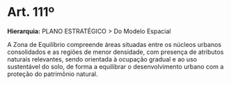 # Art. 111º

**Hierarquia:** PLANO ESTRATÉGICO > Do Modelo Espacial

A Zona de Equilíbrio compreende áreas situadas entre os núcleos urbanos consolidados e as regiões de menor densidade, com presença de atributos naturais relevantes, sendo orientada à ocupação gradual e ao uso sustentável do solo, de forma a equilibrar o desenvolvimento urbano com a proteção do patrimônio natural.






